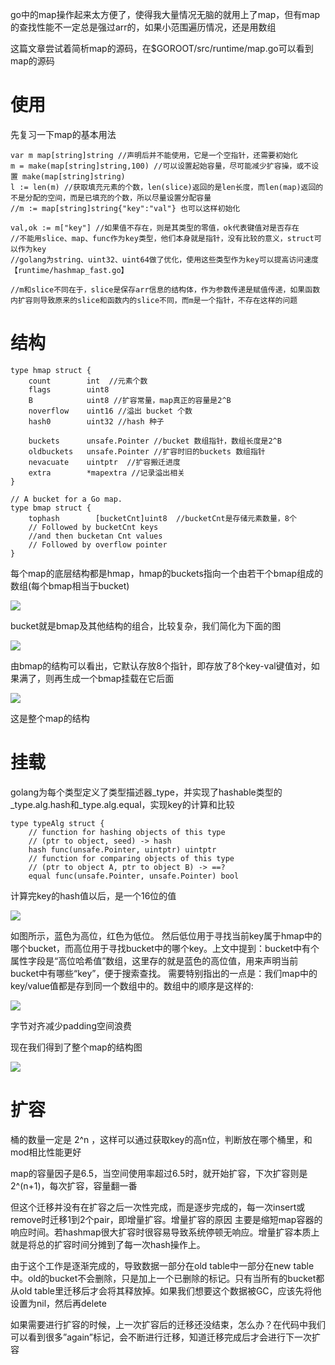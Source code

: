 go中的map操作起来太方便了，使得我大量情况无脑的就用上了map，但有map的查找性能不一定总是强过arr的，如果小范围遍历情况，还是用数组

这篇文章尝试着简析map的源码，在$GOROOT/src/runtime/map.go可以看到map的源码

# 使用
先复习一下map的基本用法
```
var m map[string]string //声明后并不能使用，它是一个空指针，还需要初始化
m = make(map[string]string,100) //可以设置起始容量，尽可能减少扩容操，或不设置 make(map[string]string)
l := len(m) //获取填充元素的个数，len(slice)返回的是len长度，而len(map)返回的不是分配的空间，而是已填充的个数，所以尽量设置分配容量
//m := map[string]string{"key":"val"} 也可以这样初始化

val,ok := m["key"] //如果值不存在，则是其类型的零值，ok代表键值对是否存在
//不能用slice、map、func作为key类型，他们本身就是指针，没有比较的意义，struct可以作为key
//golang为string、uint32、uint64做了优化，使用这些类型作为key可以提高访问速度 【runtime/hashmap_fast.go】

//m和slice不同在于，slice是保存arr信息的结构体，作为参数传递是赋值传递，如果函数内扩容则导致原来的slice和函数内的slice不同，而m是一个指针，不存在这样的问题
```

# 结构
```
type hmap struct {
    count        int  //元素个数
    flags        uint8   
    B            uint8 //扩容常量，map真正的容量是2^B
    noverflow    uint16 //溢出 bucket 个数
    hash0        uint32 //hash 种子

    buckets      unsafe.Pointer //bucket 数组指针，数组长度是2^B
    oldbuckets   unsafe.Pointer //扩容时旧的buckets 数组指针
    nevacuate    uintptr  //扩容搬迁进度
    extra        *mapextra //记录溢出相关
}

// A bucket for a Go map.
type bmap struct {
    tophash        [bucketCnt]uint8  //bucketCnt是存储元素数量，8个
    // Followed by bucketCnt keys 
    //and then bucketan Cnt values  
    // Followed by overflow pointer
}

```

每个map的底层结构都是hmap，hmap的buckets指向一个由若干个bmap组成的数组(每个bmap相当于bucket)

![](img/5.jpg)

bucket就是bmap及其他结构的组合，比较复杂，我们简化为下面的图

![](img/6.jpg)

由bmap的结构可以看出，它默认存放8个指针，即存放了8个key-val键值对，如果满了，则再生成一个bmap挂载在它后面

![](img/7.jpg)

这是整个map的结构

# 挂载
golang为每个类型定义了类型描述器_type，并实现了hashable类型的_type.alg.hash和_type.alg.equal，实现key的计算和比较

```
type typeAlg struct {
    // function for hashing objects of this type
    // (ptr to object, seed) -> hash
    hash func(unsafe.Pointer, uintptr) uintptr
    // function for comparing objects of this type
    // (ptr to object A, ptr to object B) -> ==?
    equal func(unsafe.Pointer, unsafe.Pointer) bool
```

计算完key的hash值以后，是一个16位的值

![](img/8.jpg)

如图所示，蓝色为高位，红色为低位。
然后低位用于寻找当前key属于hmap中的哪个bucket，而高位用于寻找bucket中的哪个key。上文中提到：bucket中有个属性字段是“高位哈希值”数组，这里存的就是蓝色的高位值，用来声明当前bucket中有哪些“key”，便于搜索查找。
需要特别指出的一点是：我们map中的key/value值都是存到同一个数组中的。数组中的顺序是这样的:

![](img/9.jpg)

字节对齐减少padding空间浪费

现在我们得到了整个map的结构图

![](img/10.jpg)


# 扩容
桶的数量一定是 2^n ，这样可以通过获取key的高n位，判断放在哪个桶里，和mod相比性能更好

map的容量因子是6.5，当空间使用率超过6.5时，就开始扩容，下次扩容则是 2^(n+1)，每次扩容，容量翻一番

但这个迁移并没有在扩容之后一次性完成，而是逐步完成的，每一次insert或remove时迁移1到2个pair，即增量扩容。增量扩容的原因 主要是缩短map容器的响应时间。若hashmap很大扩容时很容易导致系统停顿无响应。增量扩容本质上就是将总的扩容时间分摊到了每一次hash操作上。

由于这个工作是逐渐完成的，导致数据一部分在old table中一部分在new table中。old的bucket不会删除，只是加上一个已删除的标记。只有当所有的bucket都从old table里迁移后才会将其释放掉。如果我们想要这个数据被GC，应该先将他设置为nil，然后再delete

如果需要进行扩容的时候，上一次扩容后的迁移还没结束，怎么办？在代码中我们可以看到很多”again”标记，会不断进行迁移，知道迁移完成后才会进行下一次扩容

